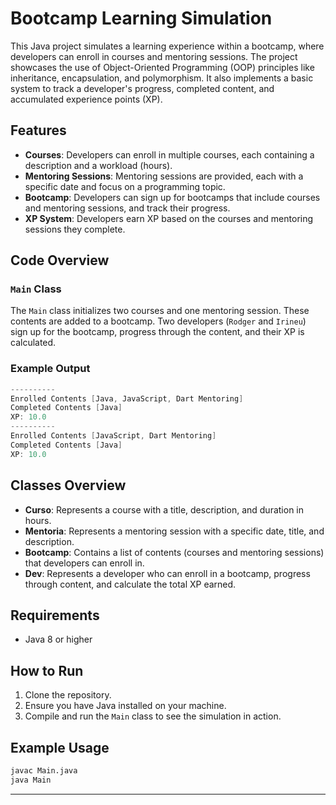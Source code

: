 
# Bootcamp Learning Simulation

This Java project simulates a learning experience within a bootcamp, where developers can enroll in courses and mentoring sessions. The project showcases the use of Object-Oriented Programming (OOP) principles like inheritance, encapsulation, and polymorphism. It also implements a basic system to track a developer's progress, completed content, and accumulated experience points (XP).

## Features

- **Courses**: Developers can enroll in multiple courses, each containing a description and a workload (hours).
- **Mentoring Sessions**: Mentoring sessions are provided, each with a specific date and focus on a programming topic.
- **Bootcamp**: Developers can sign up for bootcamps that include courses and mentoring sessions, and track their progress.
- **XP System**: Developers earn XP based on the courses and mentoring sessions they complete.

## Code Overview

### `Main` Class

The `Main` class initializes two courses and one mentoring session. These contents are added to a bootcamp. Two developers (`Rodger` and `Irineu`) sign up for the bootcamp, progress through the content, and their XP is calculated.

### Example Output

```java
----------
Enrolled Contents [Java, JavaScript, Dart Mentoring]
Completed Contents [Java]
XP: 10.0
----------
Enrolled Contents [JavaScript, Dart Mentoring]
Completed Contents [Java]
XP: 10.0
```

## Classes Overview

- **Curso**: Represents a course with a title, description, and duration in hours.
- **Mentoria**: Represents a mentoring session with a specific date, title, and description.
- **Bootcamp**: Contains a list of contents (courses and mentoring sessions) that developers can enroll in.
- **Dev**: Represents a developer who can enroll in a bootcamp, progress through content, and calculate the total XP earned.

## Requirements

- Java 8 or higher

## How to Run

1. Clone the repository.
2. Ensure you have Java installed on your machine.
3. Compile and run the `Main` class to see the simulation in action.

## Example Usage

```bash
javac Main.java
java Main
```

---
